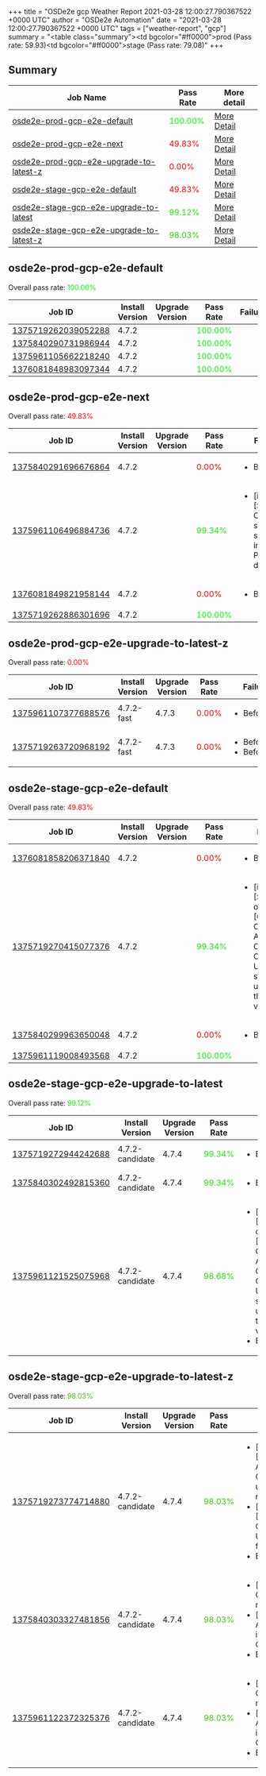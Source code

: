 +++
title = "OSDe2e gcp Weather Report 2021-03-28 12:00:27.790367522 +0000 UTC"
author = "OSDe2e Automation"
date = "2021-03-28 12:00:27.790367522 +0000 UTC"
tags = ["weather-report", "gcp"]
summary = "<table class=\"summary\"><tr><td bgcolor=\"#ff0000\"></td><td>prod (Pass rate: 59.93)</td></tr><tr><td bgcolor=\"#ff0000\"></td><td>stage (Pass rate: 79.08)</td></tr></table>"
+++
## Summary

| Job Name | Pass Rate | More detail |
|----------|-----------|-------------|
|[osde2e-prod-gcp-e2e-default](https://prow.svc.ci.openshift.org/?job=osde2e-prod-gcp-e2e-default)| <span style="color:#01fe00;">100.00%</span>|[More Detail](#osde2e-prod-gcp-e2e-default)|
|[osde2e-prod-gcp-e2e-next](https://prow.svc.ci.openshift.org/?job=osde2e-prod-gcp-e2e-next)| <span style="color:#ff0000;">49.83%</span>|[More Detail](#osde2e-prod-gcp-e2e-next)|
|[osde2e-prod-gcp-e2e-upgrade-to-latest-z](https://prow.svc.ci.openshift.org/?job=osde2e-prod-gcp-e2e-upgrade-to-latest-z)| <span style="color:#ff0000;">0.00%</span>|[More Detail](#osde2e-prod-gcp-e2e-upgrade-to-latest-z)|
|[osde2e-stage-gcp-e2e-default](https://prow.svc.ci.openshift.org/?job=osde2e-stage-gcp-e2e-default)| <span style="color:#ff0000;">49.83%</span>|[More Detail](#osde2e-stage-gcp-e2e-default)|
|[osde2e-stage-gcp-e2e-upgrade-to-latest](https://prow.svc.ci.openshift.org/?job=osde2e-stage-gcp-e2e-upgrade-to-latest)| <span style="color:#17e800;">99.12%</span>|[More Detail](#osde2e-stage-gcp-e2e-upgrade-to-latest)|
|[osde2e-stage-gcp-e2e-upgrade-to-latest-z](https://prow.svc.ci.openshift.org/?job=osde2e-stage-gcp-e2e-upgrade-to-latest-z)| <span style="color:#33cc00;">98.03%</span>|[More Detail](#osde2e-stage-gcp-e2e-upgrade-to-latest-z)|



## osde2e-prod-gcp-e2e-default

Overall pass rate: <span style="color:#01fe00;">100.00%</span>

| Job ID | Install Version | Upgrade Version | Pass Rate | Failures |
|--------|-----------------|-----------------|-----------|----------|
[1375719262039052288](https://prow.ci.openshift.org/view/gs/origin-ci-test/logs/osde2e-prod-gcp-e2e-default/1375719262039052288) | 4.7.2 |  | <span style="color:#01fe00;">100.00%</span>|
[1375840290731986944](https://prow.ci.openshift.org/view/gs/origin-ci-test/logs/osde2e-prod-gcp-e2e-default/1375840290731986944) | 4.7.2 |  | <span style="color:#01fe00;">100.00%</span>|
[1375961105662218240](https://prow.ci.openshift.org/view/gs/origin-ci-test/logs/osde2e-prod-gcp-e2e-default/1375961105662218240) | 4.7.2 |  | <span style="color:#01fe00;">100.00%</span>|
[1376081848983097344](https://prow.ci.openshift.org/view/gs/origin-ci-test/logs/osde2e-prod-gcp-e2e-default/1376081848983097344) | 4.7.2 |  | <span style="color:#01fe00;">100.00%</span>|



## osde2e-prod-gcp-e2e-next

Overall pass rate: <span style="color:#ff0000;">49.83%</span>

| Job ID | Install Version | Upgrade Version | Pass Rate | Failures |
|--------|-----------------|-----------------|-----------|----------|
[1375840291696676864](https://prow.ci.openshift.org/view/gs/origin-ci-test/logs/osde2e-prod-gcp-e2e-next/1375840291696676864) | 4.7.2 |  | <span style="color:#ff0000;">0.00%</span>|<ul><li>BeforeSuite</li></ul>
[1375961106496884736](https://prow.ci.openshift.org/view/gs/origin-ci-test/logs/osde2e-prod-gcp-e2e-next/1375961106496884736) | 4.7.2 |  | <span style="color:#11ee00;">99.34%</span>|<ul><li>[install] [Suite: e2e] Cluster state should include Prometheus data</li></ul>
[1376081849821958144](https://prow.ci.openshift.org/view/gs/origin-ci-test/logs/osde2e-prod-gcp-e2e-next/1376081849821958144) | 4.7.2 |  | <span style="color:#ff0000;">0.00%</span>|<ul><li>BeforeSuite</li></ul>
[1375719262886301696](https://prow.ci.openshift.org/view/gs/origin-ci-test/logs/osde2e-prod-gcp-e2e-next/1375719262886301696) | 4.7.2 |  | <span style="color:#01fe00;">100.00%</span>|



## osde2e-prod-gcp-e2e-upgrade-to-latest-z

Overall pass rate: <span style="color:#ff0000;">0.00%</span>

| Job ID | Install Version | Upgrade Version | Pass Rate | Failures |
|--------|-----------------|-----------------|-----------|----------|
[1375961107377688576](https://prow.ci.openshift.org/view/gs/origin-ci-test/logs/osde2e-prod-gcp-e2e-upgrade-to-latest-z/1375961107377688576) | 4.7.2-fast | 4.7.3 | <span style="color:#ff0000;">0.00%</span>|<ul><li>BeforeSuite</li></ul>
[1375719263720968192](https://prow.ci.openshift.org/view/gs/origin-ci-test/logs/osde2e-prod-gcp-e2e-upgrade-to-latest-z/1375719263720968192) | 4.7.2-fast | 4.7.3 | <span style="color:#ff0000;">0.00%</span>|<ul><li>BeforeSuite</li><li>BeforeSuite</li></ul>



## osde2e-stage-gcp-e2e-default

Overall pass rate: <span style="color:#ff0000;">49.83%</span>

| Job ID | Install Version | Upgrade Version | Pass Rate | Failures |
|--------|-----------------|-----------------|-----------|----------|
[1376081858206371840](https://prow.ci.openshift.org/view/gs/origin-ci-test/logs/osde2e-stage-gcp-e2e-default/1376081858206371840) | 4.7.2 |  | <span style="color:#ff0000;">0.00%</span>|<ul><li>BeforeSuite</li></ul>
[1375719270415077376](https://prow.ci.openshift.org/view/gs/origin-ci-test/logs/osde2e-stage-gcp-e2e-default/1375719270415077376) | 4.7.2 |  | <span style="color:#11ee00;">99.34%</span>|<ul><li>[install] [Suite: operators] [OSD] Configure AlertManager Operator Operator Upgrade should upgrade from the replaced version</li></ul>
[1375840299963650048](https://prow.ci.openshift.org/view/gs/origin-ci-test/logs/osde2e-stage-gcp-e2e-default/1375840299963650048) | 4.7.2 |  | <span style="color:#ff0000;">0.00%</span>|<ul><li>BeforeSuite</li></ul>
[1375961119008493568](https://prow.ci.openshift.org/view/gs/origin-ci-test/logs/osde2e-stage-gcp-e2e-default/1375961119008493568) | 4.7.2 |  | <span style="color:#01fe00;">100.00%</span>|



## osde2e-stage-gcp-e2e-upgrade-to-latest

Overall pass rate: <span style="color:#17e800;">99.12%</span>

| Job ID | Install Version | Upgrade Version | Pass Rate | Failures |
|--------|-----------------|-----------------|-----------|----------|
[1375719272944242688](https://prow.ci.openshift.org/view/gs/origin-ci-test/logs/osde2e-stage-gcp-e2e-upgrade-to-latest/1375719272944242688) | 4.7.2-candidate | 4.7.4 | <span style="color:#11ee00;">99.34%</span>|<ul><li>BeforeSuite</li></ul>
[1375840302492815360](https://prow.ci.openshift.org/view/gs/origin-ci-test/logs/osde2e-stage-gcp-e2e-upgrade-to-latest/1375840302492815360) | 4.7.2-candidate | 4.7.4 | <span style="color:#11ee00;">99.34%</span>|<ul><li>BeforeSuite</li></ul>
[1375961121525075968](https://prow.ci.openshift.org/view/gs/origin-ci-test/logs/osde2e-stage-gcp-e2e-upgrade-to-latest/1375961121525075968) | 4.7.2-candidate | 4.7.4 | <span style="color:#22dd00;">98.68%</span>|<ul><li>[install] [Suite: operators] [OSD] Configure AlertManager Operator Operator Upgrade should upgrade from the replaced version</li><li>BeforeSuite</li></ul>



## osde2e-stage-gcp-e2e-upgrade-to-latest-z

Overall pass rate: <span style="color:#33cc00;">98.03%</span>

| Job ID | Install Version | Upgrade Version | Pass Rate | Failures |
|--------|-----------------|-----------------|-----------|----------|
[1375719273774714880](https://prow.ci.openshift.org/view/gs/origin-ci-test/logs/osde2e-stage-gcp-e2e-upgrade-to-latest-z/1375719273774714880) | 4.7.2-candidate | 4.7.4 | <span style="color:#33cc00;">98.03%</span>|<ul><li>[install] [Suite: operators] [OSD] Configure AlertManager Operator Operator Upgrade should upgrade from the replaced version</li><li>[install] [Suite: operators] [OSD] Must Gather Operator Operator Upgrade should upgrade from the replaced version</li><li>BeforeSuite</li></ul>
[1375840303327481856](https://prow.ci.openshift.org/view/gs/origin-ci-test/logs/osde2e-stage-gcp-e2e-upgrade-to-latest-z/1375840303327481856) | 4.7.2-candidate | 4.7.4 | <span style="color:#33cc00;">98.03%</span>|<ul><li>[install] [Suite: e2e] Cluster state should have no alerts</li><li>[install] [Suite: operators] AlertmanagerInhibitions inhibits ClusterOperatorDegraded</li><li>BeforeSuite</li></ul>
[1375961122372325376](https://prow.ci.openshift.org/view/gs/origin-ci-test/logs/osde2e-stage-gcp-e2e-upgrade-to-latest-z/1375961122372325376) | 4.7.2-candidate | 4.7.4 | <span style="color:#33cc00;">98.03%</span>|<ul><li>[install] [Suite: e2e] Cluster state should have no alerts</li><li>[install] [Suite: operators] AlertmanagerInhibitions inhibits ClusterOperatorDegraded</li><li>BeforeSuite</li></ul>



